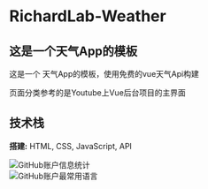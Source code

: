 # RichardLab-Weather
## 这是一个天气App的模板 
这是一个 天气App的模板，使用免费的vue天气Api构建

页面分类参考的是Youtube上Vue后台项目的主界面
## 技术栈

**搭建:** HTML, CSS, JavaScript, API<br>

![GitHub账户信息统计](https://github-stats.ubrong.com/api?username=Richard233n&show_icons=true&theme=tokyonight)
<br>
![GitHub账户最常用语言](https://github-stats.ubrong.com/api/top-langs/?username=Richard233n&theme=tokyonight)


